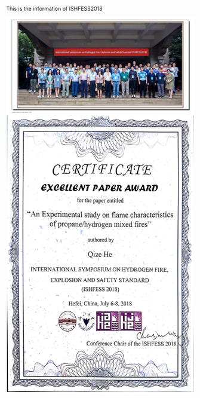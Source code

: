 This is the information of ISHFESS2018

<p align="center">
  <img src="Photo1.JPG" alt="hi" class="inline" width="800" align="center"/>
  <img src="Photo2.jpg" alt="hi" class="inline" width="500" align="center"/>
</p>
